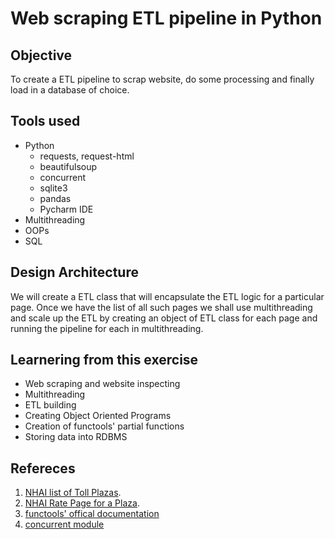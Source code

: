 # Web scraping ETL pipeline in Python

## Objective 
To create a ETL pipeline to scrap website, do some processing and finally load in a database of choice.

## Tools used
- Python
  - requests, request-html
  - beautifulsoup
  - concurrent
  - sqlite3
  - pandas
  - Pycharm IDE
- Multithreading
- OOPs
- SQL

## Design Architecture
We will create a ETL class that will encapsulate the ETL logic for a particular page.
Once we have the list of all such pages we shall use multithreading and scale up the ETL by creating an object of ETL class for each page and running the pipeline for each in multithreading. 

## Learnering from this exercise
- Web scraping and website inspecting
- Multithreading
- ETL building
- Creating Object Oriented Programs
- Creation of functools' partial functions
- Storing data into RDBMS

## Refereces
1. [NHAI list of Toll Plazas](https://tis.nhai.gov.in/tollplazasataglance.aspx?language=en#).
2. [NHAI Rate Page for a Plaza](https://tis.nhai.gov.in/TollInformation.aspx?TollPlazaID=99).
3. [functools' offical documentation](https://docs.python.org/3/library/functools.html#partial)
4. [concurrent module](https://docs.python.org/3/library/concurrent.futures.html)